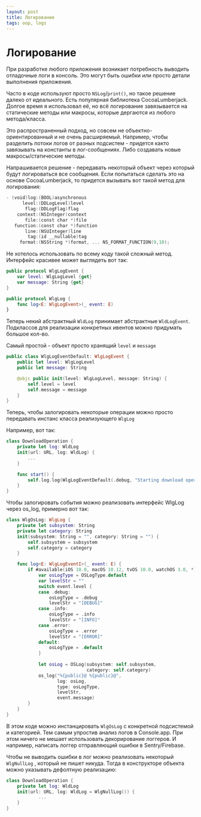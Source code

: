 ```yaml
---
layout: post
title: Логирование
tags: oop, logs
---
```


# Логирование

При разработке любого приложения возникает потребность выводить отладочные логи в консоль. Это могут быть ошибки или просто детали выполнения приложения. 

Часто в коде используют просто `NSLog`/`print()`, но такое решение далеко от идеального. Есть популярная библиотека CocoaLumberjack. Долгое время я  использовал её, но всё логирование завязывается на статические методы или макросы, которые дергаются из любого метода/класса. 

Это распространенный подход, но совсем не объектно-ориентированный и не очень расширяемый. Например, чтобы разделить потоки логов от разных подсистем - придется както завязывать на константы в лог-сообщениях. Либо создавать новые макросы/статические методы.

Напрашивается решение - передавать некоторый объект через который будут логироваться все сообщения. Если попытаться сделать это на основе CocoaLumberjack, то придется вызывать вот такой метод для логирования:

```swift
- (void)log:(BOOL)asynchronous
      level:(DDLogLevel)level
       flag:(DDLogFlag)flag
    context:(NSInteger)context
       file:(const char *)file
   function:(const char *)function
       line:(NSUInteger)line
        tag:(id __nullable)tag
     format:(NSString *)format, ... NS_FORMAT_FUNCTION(9,10);
```

Не хотелось использовать по всему коду такой сложный метод. Интерфейс красивее может выглядеть вот так:
```swift
public protocol WlgLogEvent {
    var level: WlgLogLevel {get}
    var message: String {get}
}

public protocol WlgLog {
    func log<E: WlgLogEvent>(_ event: E)
}
```

Теперь некий абстрактный `WldLog` принимает абстрактные `WldLogEvent`. Подклассов для реализации конкретных ивентов можно придумать большое кол-во.

Самый простой - объект просто хранящий `level` и `message`

```swift
public class WlgLogEventDefault: WlgLogEvent {
    public let level: WlgLogLevel
    public let message: String

    @objc public init(level: WlgLogLevel, message: String) {
        self.level = level
        self.message = message
    }
}
```

Теперь, чтобы залогировать некоторые операции можно просто передавать инстанс класса реализующего `WlgLog`

Например, вот так:
```swift
class DownloadOperation {
    private let log: WldLog
    init(url: URL, log: WldLog) {
        ...
    }

    func start() {
        self.log.log(WlgLogEventDefault(.debug, "Starting download operation"))
    }  
}
```

Чтобы залогировать события можно реализовать интерфейс WlgLog через os_log, примерно вот так:

```swift
class WlgOsLog: WlgLog {
    private let subsystem: String
    private let category: String
    init(subsystem: String = "", category: String = "") {
        self.subsystem = subsystem
        self.category = category
    }

    func log<E: WlgLogEventI>(_ event: E) {
        if #available(iOS 10.0, macOS 10.12, tvOS 10.0, watchOS 3.0, *) {
            var osLogType = OSLogType.default
            var levelStr = ""
            switch event.level {
            case .debug:
                osLogType = .debug
                levelStr = "[DEBUG]"
            case .info:
                osLogType = .info
                levelStr = "[INFO]"
            case .error:
                osLogType = .error
                levelStr = "[ERROR]"
            default:
                osLogType = .default
            }
    
            let osLog = OSLog(subsystem: self.subsystem,
                              category: self.category)
            os_log("%{public}@ %{public}@",
                   log: osLog,
                   type: osLogType,
                   levelStr,
                   event.message)
        }
    }
}
```

В этом коде можно инстанцировать `WlgOsLog` с конкретной подсистемой и категорией. Тем самым упростив анализ логов в Console.app. При этом ничего не мешает использовать декорирование логгеров. И например, написать логгер отправляющий ошибки в Sentry/Firebase.

Чтобы не выводить ошибки в лог можно реализовать некоторый `WlgNullLog` , который не пишет никуда. Тогда в конструкторе объекта можно указывать дефолтную реализацию:

```swift
class DownloadOperation {
    private let log: WldLog
    init(url: URL, log: WldLog = WlgNullLog()) {
            ...
    }
}
```

